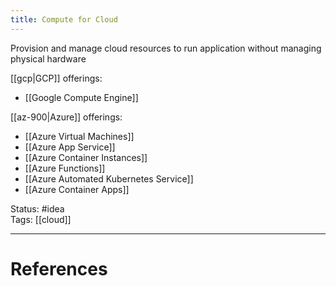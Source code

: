 ```yaml
---
title: Compute for Cloud
---
```

Provision and manage cloud resources to run application without managing physical hardware

[[gcp|GCP]] offerings:  
- [[Google Compute Engine]]

[[az-900|Azure]] offerings:
- [[Azure Virtual Machines]] 
- [[Azure App Service]] 
- [[Azure Container Instances]] 
- [[Azure Functions]]
- [[Azure Automated Kubernetes Service]]
- [[Azure Container Apps]]


Status: #idea  
Tags: [[cloud]]  

---
# References
